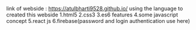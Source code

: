 link of webside : https://atulbharti9528.github.io/
using the language to created this webside
1.html5
2.css3
3.es6 features
4.some javascript concept
5.react js 
6.firebase(password and login authentication use here)
